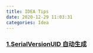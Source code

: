 ```yaml
---
title: IDEA Tips
date: 2020-12-29 11:03:31
categories: Idea
---
```


### [1.SerialVersionUID 自动生成](https://blog.csdn.net/gnail_oug/article/details/80263383)
